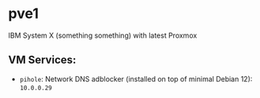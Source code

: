 # pve1
IBM System X (something something) with latest Proxmox

## VM Services:
* `pihole`: Network DNS adblocker (installed on top of minimal Debian 12): `10.0.0.29`
